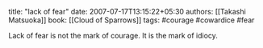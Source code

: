 
title: "lack of fear"
date: 2007-07-17T13:15:22+05:30
authors: [[Takashi Matsuoka]]
book: [[Cloud of Sparrows]]
tags: #courage #cowardice #fear

Lack of fear is not the mark of courage.  It is the mark of idiocy.